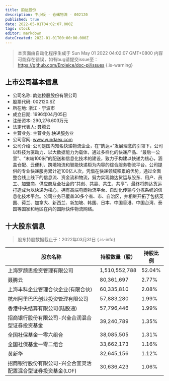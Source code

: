 ```yaml
---
title: 韵达股份
description: 中小板 - 仓储物流 - 002120
published: true
date: 2022-05-01T04:02:07.000Z
tags: stock
editor: markdown
dateCreated: 2022-01-01T00:00:00.000Z
---
```


> 本页面由自动化程序生成于 Sun May 01 2022 04:02:07 GMT+0800
> 内容可能存在错误，如有bug请提交issue至：https://github.com/Eroleice/doc-pi/issues
{.is-warning}

## 上市公司基本信息
- 公司名称: 韵达控股股份有限公司
- 股票代码: 002120.SZ
- 所在地: 浙江 - 宁波市
- 成立日期: 1996年04月05日
- 注册资本: 290,276.603万元
- 法定代表人: 聂腾云
- 主营业务: 主营业务:快递服务业
- 公司官网: www.yundaex.com
- 公司介绍: 公司是国内知名快递物流企业，在“韵达+”发展理念的引领下，公司以科技为驱动力、以大数据能力为载体，通过多样化的快递产品、“最后一公里”、“末端100米”的配送和信息化技术的建设，致力于构建以快递为核心，涵盖仓配、云便利、跨境物流和智能快递柜为内容的综合服务物流平台。公司提供的专业快递服务累计近100亿人次，凭借在快递领域积累的优势，通过全面整合线上线下的信息流、资金流和物流，努力实现韵达货运与股东、用户、员工、加盟商、供应商及全社会的“共创、共赢、共生、共享”，最终将韵达货运打造成为以快递为核心，拥有高端电商物流平台、自动化传输与分拣系统的信息化技术平台。公司业务已覆盖30多个省、市、自治区，并相继开拓了包括英国、荷兰、加拿大、新西兰、新加坡、韩国、日本、中国香港、中国台湾、泰国等国家和地区在内的国际快件物流网络。


## 十大股东信息
> 股东持股数据截止于：2022年03月31日
{.is-info}

| 股东名称 | 持股数量（股） | 持股比例 |
| --- | --- | --- |
| 上海罗颉思投资管理有限公司 | 1,510,552,788 | 52.04% |
| 聂腾云 | 80,361,697 | 2.77% |
| 上海丰科企业管理合伙企业(有限合伙) | 60,335,810 | 2.08% |
| 杭州阿里巴巴创业投资管理有限公司 | 57,883,280 | 1.99% |
| 香港中央结算有限公司(陆股通) | 57,796,446 | 1.99% |
| 招商银行股份有限公司-兴全合润混合型证券投资基金 | 39,240,789 | 1.35% |
| 全国社保基金一零六组合 | 38,085,505 | 1.31% |
| 全国社保基金一零二组合 | 33,662,173 | 1.16% |
| 黄新华 | 32,645,156 | 1.12% |
| 招商银行股份有限公司-兴全合宜灵活配置混合型证券投资基金(LOF) | 30,636,423 | 1.06% |




